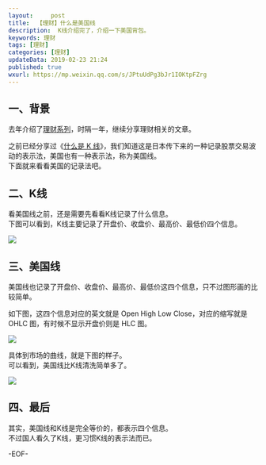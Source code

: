 ```yaml
---   
layout:     post  
title:  【理财】什么是美国线  
description:  K线介绍完了，介绍一下美国背包。  
keywords: 理财  
tags: [理财]    
categories: [理财]  
updateData: 2019-02-23 21:24   
published: true 
wxurl: https://mp.weixin.qq.com/s/JPtuUdPg3bJr1IOKtpFZrg  
---  
```




## 一、背景  


去年介绍了[理财系列](http://mp.weixin.qq.com/mp/homepage?__biz=MzI2NDA0NDM1MA==&hid=6&sn=c44635643396fb457e6f2f426c599cf1&scene=18#wechat_redirect)，时隔一年，继续分享理财相关的文章。  


之前已经分享过《[什么是 K 线](https://mp.weixin.qq.com/s/q-DaiuoyDMzDlFZERte_Aw)》，我们知道这是日本传下来的一种记录股票交易波动的表示法，美国也有一种表示法，称为美国线。  
下面就来看看美国的记录法吧。  


## 二、K线  


看美国线之前，还是需要先看看K线记录了什么信息。  
下图可以看到，K线主要记录了开盘价、收盘价、最高价、最低价四个信息。  


![](http://res2019.tiankonguse.com/images/2019/02/ohlc-chart-01.png)  


## 三、美国线  


美国线也记录了开盘价、收盘价、最高价、最低价这四个信息，只不过图形画的比较简单。  


如下图，这四个信息对应的英文就是 Open High Low Close，对应的缩写就是 OHLC 图，有时候不显示开盘价则是 HLC 图。  


![](http://res2019.tiankonguse.com/images/2019/02/ohlc-chart-02.png)  


具体到市场的曲线，就是下图的样子。  
可以看到，美国线比K线清洗简单多了。  


![](http://res2019.tiankonguse.com/images/2019/02/ohlc-chart-03.png)  


## 四、最后  


其实，美国线和K线是完全等价的，都表示四个信息。  
不过国人看久了K线，更习惯K线的表示法而已。  




-EOF-  


  
